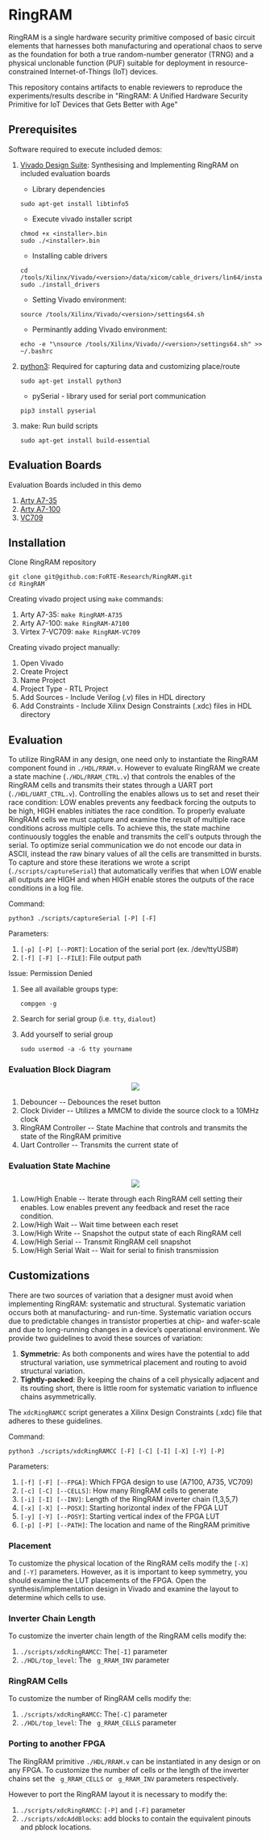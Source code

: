 
# RingRAM

RingRAM is a single hardware security primitive composed of basic circuit elements that harnesses both manufacturing and operational chaos to serve as the foundation for both a true random-number generator (TRNG) and a physical unclonable function (PUF) suitable for deployment in resource-constrained Internet-of-Things (IoT) devices.

This repository contains artifacts to enable reviewers to reproduce the experiments/results describe in "RingRAM: A Unified Hardware Security Primitive for IoT Devices that Gets Better with Age"

## Prerequisites
Software required to execute included demos:
1. [Vivado Design Suite](https://www.xilinx.com/support/download.html): Synthesising and Implementing RingRAM on included evaluation boards
	- Library dependencies
    ```
    sudo apt-get install libtinfo5
    ```
	- Execute vivado installer script
    ```
    chmod +x <installer>.bin
    sudo ./<installer>.bin
    ```
	- Installing cable drivers
    ```
    cd /tools/Xilinx/Vivado/<version>/data/xicom/cable_drivers/lin64/install_script/install_drivers/
    sudo ./install_drivers
    ```
	- Setting Vivado environment:
    ```
    source /tools/Xilinx/Vivado/<version>/settings64.sh
    ```
	- Perminantly adding Vivado environment:
    ```
    echo -e "\nsource /tools/Xilinx/Vivado//<version>/settings64.sh" >> ~/.bashrc
    ```
    
3. [python3](https://www.python.org/downloads/): Required for capturing data and customizing place/route
    ```
    sudo apt-get install python3
    ```
	- pySerial - library used for serial port communication
    ```
    pip3 install pyserial
    ```

4. make: Run build scripts
    ```
    sudo apt-get install build-essential
    ```

## Evaluation Boards
Evaluation Boards included in this demo
1. [Arty A7-35](https://www.xilinx.com/products/boards-and-kits/1-elhaap.html)
2. [Arty A7-100](https://www.xilinx.com/products/boards-and-kits/1-w51quh.html)
3. [VC709](https://www.xilinx.com/products/boards-and-kits/dk-v7-vc709-g.html)

## Installation

Clone RingRAM repository
```
git clone git@github.com:FoRTE-Research/RingRAM.git
cd RingRAM
```
Creating vivado project using ```make``` commands:
1. Arty A7-35: ```make RingRAM-A735```
2. Arty A7-100: ```make RingRAM-A7100```
3. Virtex 7-VC709: ```make RingRAM-VC709```

Creating vivado project manually:
1. Open Vivado
2. Create Project
3. Name Project
4. Project Type - RTL Project
5. Add Sources - Include Verilog (.v) files in HDL directory
6. Add Constraints - Include Xilinx Design Constraints (.xdc) files in HDL directory

## Evaluation
To utilize RingRAM in any design, one need only to instantiate the RingRAM component found in ```./HDL/RRAM.v```. However to evaluate RingRAM we create a state machine (```./HDL/RRAM_CTRL.v```) that controls the enables of the RingRAM cells and transmits their states through a UART port (```./HDL/UART_CTRL.v```). Controlling the enables allows us to set and reset their race condition: LOW enables prevents any feedback forcing the outputs to be high, HIGH enables initiates the race condition. To properly evaluate RingRAM cells we must capture and examine the result of multiple race conditions across multiple cells. To achieve this, the state machine continuously toggles the enable and transmits the cell's outputs through the serial. To optimize serial communication we do not encode our data in ASCII, instead the raw binary values of all the cells are transmitted in bursts. To capture and store these iterations we wrote a script (```./scripts/captureSerial```) that automatically verifies that when LOW enable all outputs are HIGH and when HIGH enable stores the outputs of the race conditions in a log file.

Command:
```
python3 ./scripts/captureSerial [-P] [-F]
```
Parameters:
1. ```[-p] [-P] [--PORT]```: Location of the serial port (ex. /dev/ttyUSB#)
2. ```[-f] [-F] [--FILE]```: File output path


Issue: Permission Denied

 1. See all available groups type:
    ```
    compgen -g
    ```

 2. Search for serial group (i.e. `tty`, `dialout`) 
 3. Add yourself to serial group
    ```
    sudo usermod -a -G tty yourname
    ```

### Evaluation Block Diagram
<p align="center">
	<img src="/fig/RRAM_eval_block.png" />
</p>

1. Debouncer -- Debounces the reset button
2. Clock Divider -- Utilizes a MMCM to divide the source clock to a 10MHz clock
3. RingRAM Controller -- State Machine that controls and transmits the state of the RingRAM primitive
4. Uart Controller -- Transmits the current state of 

### Evaluation State Machine
<p align="center">
	<img src="/fig/RRAM_eval_SM.png" />
</p>

1. Low/High Enable -- Iterate through each RingRAM cell setting their enables. Low enables prevent any feedback and reset the race condition.
2. Low/High Wait -- Wait time between each reset
3. Low/High Write -- Snapshot the output state of each RingRAM cell
4. Low/High Serial -- Transmit  RingRAM cell snapshot
5. Low/High Serial Wait -- Wait for serial to finish transmission

## Customizations
There are two sources of variation that a designer must avoid when implementing RingRAM: systematic and structural. Systematic variation occurs both at manufacturing- and run-time. Systematic variation occurs due to predictable changes in transistor properties at chip- and wafer-scale and due to long-running changes in a device’s operational environment. We provide two guidelines to avoid these sources of variation:
1. **Symmetric**: As both components and wires have the potential to add structural variation, use symmetrical placement and routing to avoid structural variation.
2. **Tightly-packed**: By keeping the chains of a cell physically adjacent and its routing short, there is little room for systematic variation to influence chains asymmetrically.

The ```xdcRingRAMCC``` script generates a Xilinx Design Constraints (.xdc) file that adheres to these guidelines.

Command:
```
python3 ./scripts/xdcRingRAMCC [-F] [-C] [-I] [-X] [-Y] [-P]
```
Parameters:
1. ```[-f] [-F] [--FPGA]```: Which FPGA design to use (A7100, A735, VC709)
2. ```[-c] [-C] [--CELLS]```: How many RingRAM cells to generate
3. ```[-i] [-I] [--INV]```: Length of the RingRAM inverter chain (1,3,5,7)
4. ```[-x] [-X] [--POSX]```: Starting horizontal index of the FPGA LUT
5. ```[-y] [-Y] [--POSY]```: Starting vertical index of the FPGA LUT
6. ```[-p] [-P] [--PATH]```: The location and name of the RingRAM primitive

### Placement
To customize the physical location of the RingRAM cells modify the ```[-X]``` and ```[-Y]``` parameters. However, as it is important to keep symmetry, you should examine the LUT placements of the FPGA. Open the synthesis/implementation design in Vivado and examine the layout to determine which cells to use.

### Inverter Chain Length
To customize the inverter chain length of the RingRAM cells modify the:
1. ```./scripts/xdcRingRAMCC```: The```[-I]``` parameter
2. ```./HDL/top_level```: The ``` g_RRAM_INV``` parameter

### RingRAM Cells
To customize the number of RingRAM cells modify the:
1. ```./scripts/xdcRingRAMCC```: The```[-C]``` parameter
2. ```./HDL/top_level```: The ``` g_RRAM_CELLS``` parameter

### Porting to another FPGA
The RingRAM primitive ```./HDL/RRAM.v``` can be instantiated in any design or on any FPGA. To customize the number of cells or the length of the inverter chains set the ``` g_RRAM_CELLS``` or ``` g_RRAM_INV``` parameters respectively.

However to port the RingRAM layout it is necessary to modify the:
1.  ```./scripts/xdcRingRAMCC```: ```[-P]``` and ```[-F]``` parameter
3.  ```./scripts/xdcAddBlocks```: add blocks to contain the equivalent pinouts and pblock locations.
